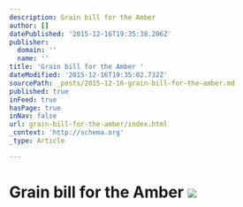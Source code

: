 ```yaml
---
description: Grain bill for the Amber
author: []
datePublished: '2015-12-16T19:35:38.206Z'
publisher:
  domain: ''
  name: ''
title: 'Grain bill for the Amber '
dateModified: '2015-12-16T19:35:02.732Z'
sourcePath: _posts/2015-12-16-grain-bill-for-the-amber.md
published: true
inFeed: true
hasPage: true
inNav: false
url: grain-bill-for-the-amber/index.html
_context: 'http://schema.org'
_type: Article

---
```

# Grain bill for the Amber ![](https://the-grid-user-content.s3-us-west-2.amazonaws.com/2aed3381-c610-4159-ac55-196b5754367e.png)